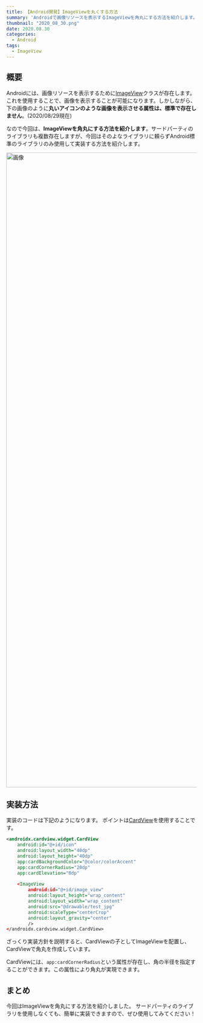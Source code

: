 ```yaml
---
title: 【Android開発】ImageViewを丸くする方法
summary: 'Androidで画像リソースを表示するImageViewを角丸にする方法を紹介します。'
thumbnail: "2020_08_30.png"
date: 2020.08.30
categories:
  - Android
tags:
  - ImageView
---
```


## 概要
Androidには、画像リソースを表示するために[ImageView](https://developer.android.com/reference/android/widget/ImageView)クラスが存在します。これを使用することで、画像を表示することが可能になります。しかしながら、下の画像のように**丸いアイコンのような画像を表示させる属性は、標準で存在しません**。(2020/08/29現在)

なので今回は、**ImageViewを角丸にする方法を紹介します**。サードパーティのライブラリも複数存在しますが、今回はそのよなライブラリに頼らずAndroid標準のライブラリのみ使用して実装する方法を紹介します。

<img width="1680" alt="画像" src="https://camo.qiitausercontent.com/f595e41fdac3174ce612bb6012bf2ef0fd2bf208/68747470733a2f2f71696974612d696d6167652d73746f72652e73332e61702d6e6f727468656173742d312e616d617a6f6e6177732e636f6d2f302f3139393938382f65376166346232352d643931302d343438662d373662302d3637333635353231383238332e706e67">

## 実装方法
実装のコードは下記のようになります。
ポイントは[CardView](https://developer.android.com/reference/androidx/cardview/widget/CardView)を使用することです。
```xml
<androidx.cardview.widget.CardView
    android:id="@+id/icon"
    android:layout_width="40dp"
    android:layout_height="40dp"
    app:cardBackgroundColor="@color/colorAccent"
    app:cardCornerRadius="20dp"
    app:cardElevation="0dp"
    
    <ImageView
        android:id="@+id/image_view"
        android:layout_height="wrap_content"
        android:layout_width="wrap_content"
        android:src="@drawable/test_jpg"
        android:scaleType="centerCrop"
        android:layout_gravity="center"
        />
</androidx.cardview.widget.CardView>
```

ざっくり実装方針を説明すると、CardViewの子としてImageViewを配置し、CardViewで角丸を作成しています。

CardViewには、`app:cardCornerRadius`という属性が存在し、角の半径を指定することができます。この属性により角丸が実現できます。


## まとめ
今回はImageViewを角丸にする方法を紹介しました。
サードパーティのライブラリを使用しなくても、簡単に実装できますので、ぜひ使用してみてください！
